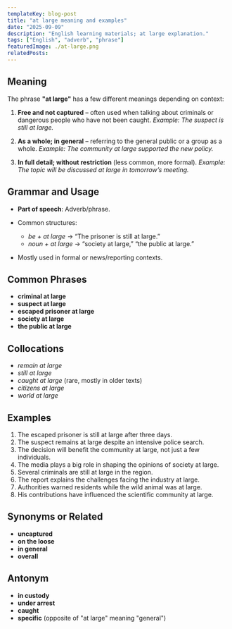 ```yaml
---
templateKey: blog-post
title: "at large meaning and examples"
date: "2025-09-09"
description: "English learning materials; at large explanation."
tags: ["English", "adverb", "phrase"]
featuredImage: ./at-large.png
relatedPosts:
---
```


## Meaning

The phrase **"at large"** has a few different meanings depending on context:

1. **Free and not captured** – often used when talking about criminals or dangerous people who have not been caught.
   _Example: The suspect is still at large._

2. **As a whole; in general** – referring to the general public or a group as a whole.
   _Example: The community at large supported the new policy._

3. **In full detail; without restriction** (less common, more formal).
   _Example: The topic will be discussed at large in tomorrow’s meeting._

## Grammar and Usage

- **Part of speech**: Adverb/phrase.
- Common structures:

  - _be + at large_ → “The prisoner is still at large.”
  - _noun + at large_ → “society at large,” “the public at large.”

- Mostly used in formal or news/reporting contexts.

## Common Phrases

- **criminal at large**
- **suspect at large**
- **escaped prisoner at large**
- **society at large**
- **the public at large**

## Collocations

- _remain at large_
- _still at large_
- _caught at large_ (rare, mostly in older texts)
- _citizens at large_
- _world at large_

## Examples

1. The escaped prisoner is still at large after three days.
2. The suspect remains at large despite an intensive police search.
3. The decision will benefit the community at large, not just a few individuals.
4. The media plays a big role in shaping the opinions of society at large.
5. Several criminals are still at large in the region.
6. The report explains the challenges facing the industry at large.
7. Authorities warned residents while the wild animal was at large.
8. His contributions have influenced the scientific community at large.

## Synonyms or Related

- **uncaptured**
- **on the loose**
- **in general**
- **overall**

## Antonym

- **in custody**
- **under arrest**
- **caught**
- **specific** (opposite of "at large" meaning "general")
